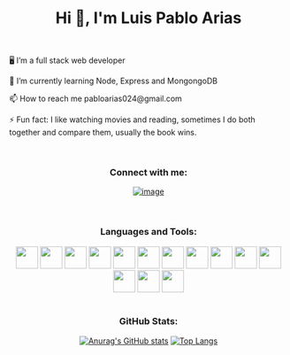

<h1 align="center">Hi 👋, I'm Luis Pablo Arias </h1>
<br/>
<div >
  <p> 🖥 I’m a full stack web developer </p>
  <p>🌱 I’m currently learning Node, Express and MongongoDB  </p>
  <p> 📫 How to reach me pabloarias024@gmail.com </p>
  <p> ⚡ Fun fact: I like watching movies and reading, sometimes I do both together and compare them, usually the book wins. </p>
 </div>
<br/>

<h3 align="center" >Connect with me:</h3>
<div align="center">

[![image](https://img.shields.io/badge/LinkedIn-0077B5?style=for-the-badge&logo=linkedin&logoColor=white)](https://www.linkedin.com/in/luispabloarias/)
  
</div>
<br/>

<h3 margin-top="20px" align="center">
 Languages and Tools:
 </h3>

<div align="center">

    
   <img src="https://cdn.jsdelivr.net/gh/devicons/devicon/icons/javascript/javascript-plain.svg"  width="40px" />
  
  <img width="40px" src="https://cdn.jsdelivr.net/gh/devicons/devicon/icons/react/react-original.svg" />
  
  <img src="https://cdn.jsdelivr.net/gh/devicons/devicon/icons/nodejs/nodejs-original.svg"  width="40px"/>
  
  <img src="https://cdn.jsdelivr.net/gh/devicons/devicon/icons/express/express-original-wordmark.svg"  width="40px" />
          
   <img src="https://cdn.jsdelivr.net/gh/devicons/devicon/icons/mysql/mysql-original.svg" width="40px"/>
                     
  
   <img src="https://cdn.jsdelivr.net/gh/devicons/devicon/icons/python/python-original.svg"  width="40px"/>
            
  <img src="https://cdn.jsdelivr.net/gh/devicons/devicon/icons/flask/flask-original.svg"  width="40px"/>
            
   <img src="https://cdn.jsdelivr.net/gh/devicons/devicon/icons/sqlalchemy/sqlalchemy-original.svg" width="40px"/>            
    
   <img src="https://cdn.jsdelivr.net/gh/devicons/devicon/icons/bootstrap/bootstrap-original.svg" width="40px" />          
            
   <img src="https://cdn.jsdelivr.net/gh/devicons/devicon/icons/tailwindcss/tailwindcss-plain.svg"  width="40px" />
          
   <img src="https://cdn.jsdelivr.net/gh/devicons/devicon/icons/html5/html5-original.svg" width="40px" />
          
   <img src="https://cdn.jsdelivr.net/gh/devicons/devicon/icons/github/github-original.svg"  width="40px" />
          
  <img src="https://cdn.jsdelivr.net/gh/devicons/devicon/icons/git/git-original.svg"  width="40px" />
  
  <img src="https://cdn.jsdelivr.net/gh/devicons/devicon/icons/php/php-original.svg" width="40px"/>
          
  
  
</div>
          
<br/>

<h3 margin-top="20px" align="center">GitHub Stats:</h3>

<div align="center">
  
[![Anurag's GitHub stats](https://github-readme-stats.vercel.app/api?username=Luis-Pablo)](https://github.com/Luis-Pablo/github-readme-stats)
[![Top Langs](https://github-readme-stats.vercel.app/api/top-langs/?username=Luis-Pablo&layout=compact)](https://github.com/Luis-Pablo/github-readme-stats)

</div>


<!--
**Luis-Pablo/Luis-Pablo** is a ✨ _special_ ✨ repository because its `README.md` (this file) appears on your GitHub profile.

Here are some ideas to get you started:

- 🔭 I’m currently working on ...
- 🌱 I’m currently learning ...
- 👯 I’m looking to collaborate on ...
- 🤔 I’m looking for help with ...
- 💬 Ask me about ...
- 📫 How to reach me: ...
- 😄 Pronouns: ...
- ⚡ Fun fact: ...
-->
